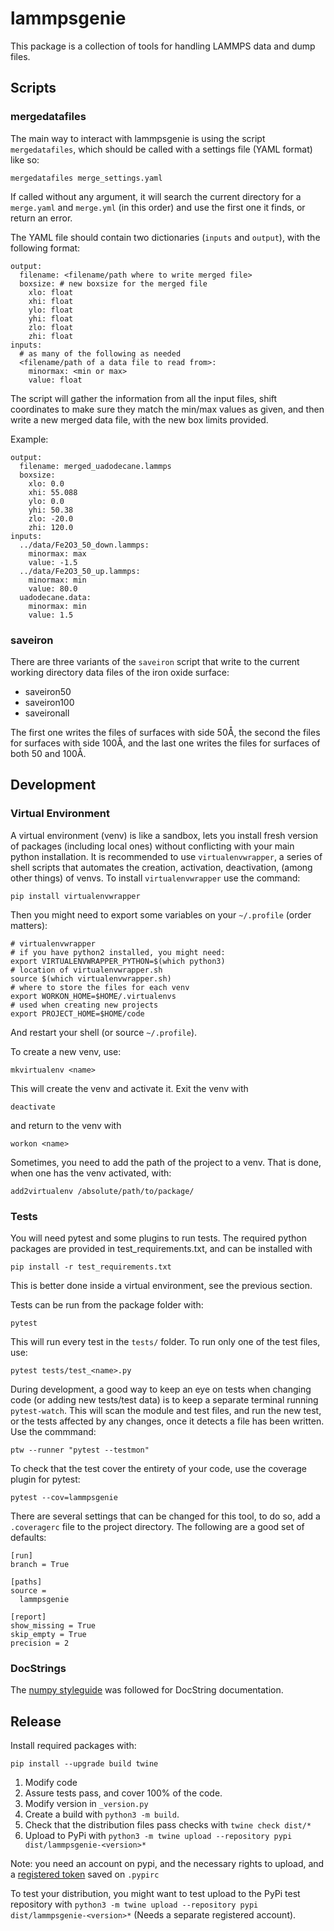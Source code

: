 # lammpsgenie

This package is a collection of tools for handling LAMMPS data and dump files.

## Scripts

### mergedatafiles

The main way to interact with lammpsgenie is using the script `mergedatafiles`, which should be called with a settings file (YAML format) like so:

```
mergedatafiles merge_settings.yaml
```

If called without any argument, it will search the current directory for a `merge.yaml` and `merge.yml` (in this order) and use the first one it finds, or return an error.

The YAML file should contain two dictionaries (`inputs` and `output`), with the following format:

```
output:
  filename: <filename/path where to write merged file>
  boxsize: # new boxsize for the merged file
    xlo: float
    xhi: float
    ylo: float
    yhi: float
    zlo: float
    zhi: float
inputs:
  # as many of the following as needed
  <filename/path of a data file to read from>:
    minormax: <min or max>
    value: float
```

The script will gather the information from all the input files, shift coordinates to make sure they match the min/max values as given, and then write a new merged data file, with the new box limits provided.

Example:

```
output:
  filename: merged_uadodecane.lammps
  boxsize:
    xlo: 0.0
    xhi: 55.088
    ylo: 0.0
    yhi: 50.38
    zlo: -20.0
    zhi: 120.0
inputs:
  ../data/Fe2O3_50_down.lammps:
    minormax: max
    value: -1.5
  ../data/Fe2O3_50_up.lammps:
    minormax: min
    value: 80.0
  uadodecane.data:
    minormax: min
    value: 1.5
```

### saveiron

There are three variants of the `saveiron` script that write to the current working directory data files of the iron oxide surface:

* saveiron50
* saveiron100
* saveironall

The first one writes the files of surfaces with side 50Å, the second the files for surfaces with side 100Å, and the last one writes the files for surfaces of both 50 and 100Å.


## Development

### Virtual Environment

A virtual environment (venv) is like a sandbox, lets you install fresh version of packages (including local ones) without conflicting with your main python installation.
It is recommended to use `virtualenvwrapper`, a series of shell scripts that automates the creation, activation, deactivation, (among other things) of venvs.
To install `virtualenvwrapper` use the command:

```
pip install virtualenvwrapper
```

Then you might need to export some variables on your `~/.profile` (order matters):

```
# virtualenvwrapper
# if you have python2 installed, you might need:
export VIRTUALENVWRAPPER_PYTHON=$(which python3)
# location of virtualenvwrapper.sh
source $(which virtualenvwrapper.sh)
# where to store the files for each venv
export WORKON_HOME=$HOME/.virtualenvs
# used when creating new projects
export PROJECT_HOME=$HOME/code
```

And restart your shell (or source `~/.profile`).

To create a new venv, use:

```
mkvirtualenv <name>
```

This will create the venv and activate it.
Exit the venv with

```
deactivate
```

and return to the venv with

```
workon <name>
```

Sometimes, you need to add the path of the project to a venv.
That is done, when one has the venv activated, with:

```
add2virtualenv /absolute/path/to/package/
```

### Tests

You will need pytest and some plugins to run tests.
The required python packages are provided in test\_requirements.txt, and can be installed with

```
pip install -r test_requirements.txt
```

This is better done inside a virtual environment, see the previous section.

Tests can be run from the package folder with:

```
pytest
```

This will run every test in the `tests/` folder.
To run only one of the test files, use:

```
pytest tests/test_<name>.py
```

During development, a good way to keep an eye on tests when changing code (or adding new tests/test data) is to keep a separate terminal running `pytest-watch`.
This will scan the module and test files, and run the new test, or the tests affected by any changes, once it detects a file has been written.
Use the commmand:

```
ptw --runner "pytest --testmon"
```

To check that the test cover the entirety of your code, use the coverage plugin for pytest:
```
pytest --cov=lammpsgenie
```

There are several settings that can be changed for this tool, to do so, add a `.coveragerc` file to the project directory.
The following are a good set of defaults:

```
[run]
branch = True

[paths]
source =
  lammpsgenie

[report]
show_missing = True
skip_empty = True
precision = 2
```

### DocStrings

The [numpy styleguide] was followed for DocString documentation.


## Release

Install required packages with:

```
pip install --upgrade build twine
```

1. Modify code
2. Assure tests pass, and cover 100% of the code.
3. Modify version in `_version.py`
4. Create a build with `python3 -m build`.
5. Check that the distribution files pass checks with `twine check dist/*`
6. Upload to PyPi with `python3 -m twine upload --repository pypi dist/lammpsgenie-<version>*`


Note: you need an account on pypi, and the necessary rights to upload, and a [registered token] saved on `.pypirc`

To test your distribution, you might want to test upload to the PyPi test repository with `python3 -m twine upload --repository pypi dist/lammpsgenie-<version>*`
(Needs a separate registered account).

[numpy styleguide]: https://numpydoc.readthedocs.io/en/latest/format.html
[registered token]: https://pypi.org/help/#apitoken
